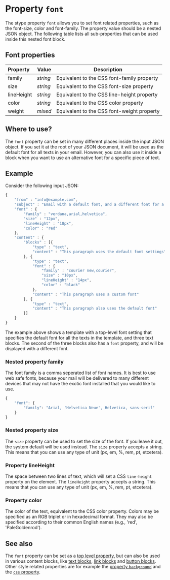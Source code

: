 # Property `font`

The stype property `font` allows you to set font related properties, such as the 
font-size, color and font-family. The property value should be a nested JSON 
object. The following table lists all sub-properties that can be used inside this 
nested font block.

## Font properties

| Property | Value | Description                                     |
|:---------|-------|-------------------------------------------------|
| family | _string_ | Equivalent to the CSS font-family property     |
| size | _string_ | Equivalent to the CSS font-size property         |
| lineHeight | _string_ | Equivalent to the CSS line-height property |
| color | _string_ | Equivalent to the CSS color property            |
| weight | _mixed_ | Equivalent to the CSS font-weight property      |

## Where to use?

The `font` property can be set in many different places inside the input JSON 
object. If you set it at the root of your JSON document, it will be used as 
the default font for all texts in your email. However, you can also use it inside 
a block when you want to use an alternative font for a specific piece of text.

## Example

Consider the following input JSON:

```javascript
{
    "from" : "info@example.com",
    "subject" : "Email with a default font, and a different font for a specific text",
    "font" : {
        "family" : "verdana,arial,helvetica",
        "size" : "12px",
        "lineHeight" : "18px",
        "color" : "red"
    },
    "content" : {
        "blocks" : [{
            "type" : "text",
            "content" : "This paragraph uses the default font settings"
        }, {
            "type" : "text",
            "font" : {
                "family" : "courier new,courier",
                "size" : "10px",
                "lineHeight" : "14px",
                "color" : "black"
            },
            "content" : "This paragraph uses a custom font"
        }, {
            "type" : "text",
            "content" : "This paragraph also uses the default font"
        }]
    }
}
```

The example above shows a template with a top-level font setting that specifies 
the default font for all the texts in the template, and three text blocks. 
The second of the three blocks also has a `font` property, and will be displayed 
with a different font.

### Nested property family

The font family is a comma seperated list of font names. It is best to use 
web safe fonts, because your mail will be delivered to many different devices 
that may not have the exotic font installed that you would like to use.

```javascript
{
    "font": {
        "family": "Arial, 'Helvetica Neue', Helvetica, sans-serif"
    }
}
```

### Nested property size

The `size` property can be used to set the size of the font. If you leave it out, 
the system default will be used instead. The `size` property accepts a string. 
This means that you can use any type of unit (px, em, %, rem, pt, etcetera). 

### Property lineHeight

The space between two lines of text, which will set a CSS `line-height` property 
on the element. The `lineHeight` property accepts a string. This means that you 
can use any type of unit (px, em, %, rem, pt, etcetera). 

### Property color

The color of the text, equivalent to the CSS color property. Colors may be 
specified as an RGB triplet or in hexadecimal format. They may also be specified 
according to their common English names (e.g., 'red', 'PaleGoldenrod').

## See also

The `font` property can be set as a [top level property](copernica-docs:ResponsiveEmail/json/top-level-properties), 
but can also be used in various content blocks, like [text blocks](copernica-docs:ResponsiveEmail/json/block-text), 
[link blocks](copernica-docs:ResponsiveEmail/json/block-link) and [button blocks](copernica-docs:ResponsiveEmail/json/block-button). 
Other style related properties are for example the [property `background`](copernica-docs:ResponsiveEmail/json/property-background) 
and the [`css` property](copernica-docs:ResponsiveEmail/json/property-css).
